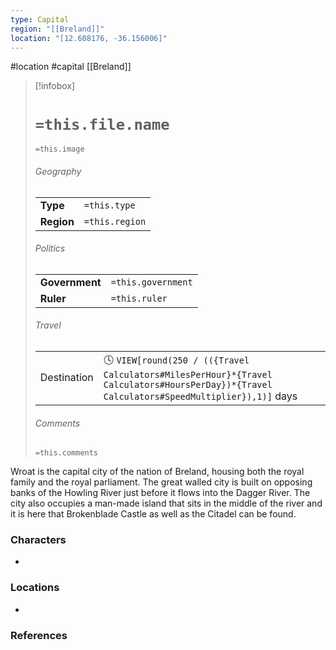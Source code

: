 ```yaml
---
type: Capital
region: "[[Breland]]"
location: "[12.608176, -36.156006]"
---
```

 #location #capital [[Breland]]

> [!infobox]
> # `=this.file.name`
> `=this.image`
> ###### Geography
> |  |  |
> | ---- | ---- |
> | **Type** | `=this.type` |
> | **Region** | `=this.region` |
> ###### Politics
> |  |  |
> | ---- | ---- |
> | **Government** | `=this.government` |
> | **Ruler** | `=this.ruler` |
> ###### Travel
> |  |  |
> | ---- | ---- |
> | Destination | 🕓 `VIEW[round(250 / (({Travel Calculators#MilesPerHour}*{Travel Calculators#HoursPerDay})*{Travel Calculators#SpeedMultiplier}),1)]` days |
> ###### Comments
> `=this.comments`

Wroat is the capital city of the nation of Breland, housing both the royal family and the royal parliament. The great walled city is built on opposing banks of the Howling River just before it flows into the Dagger River. The city also occupies a man-made island that sits in the middle of the river and it is here that Brokenblade Castle as well as the Citadel can be found.

### Characters

- 

### Locations

- 

### References
